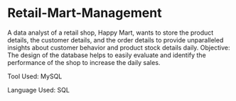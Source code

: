 # Retail-Mart-Management
A data analyst of a retail shop, Happy Mart, wants to store the product details, the customer details, and the order details to provide unparalleled insights about customer behavior and product stock details daily.
Objective:
The design of the database helps to easily evaluate and identify the performance of the shop to increase the daily sales.

Tool Used: MySQL

Language Used: SQL

